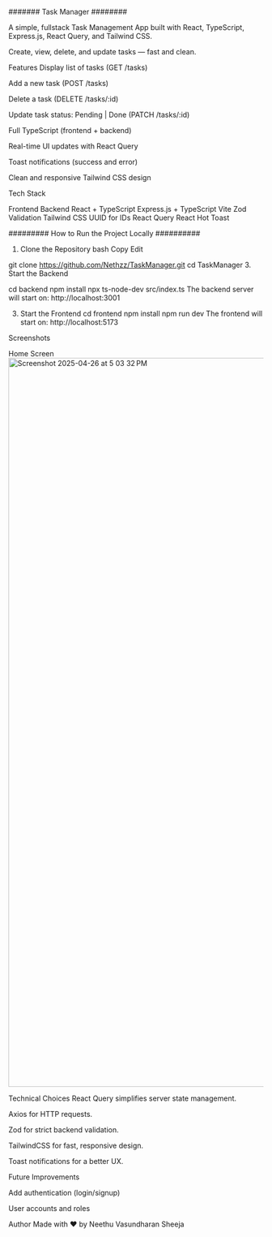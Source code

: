#######  Task Manager ########



A simple, fullstack Task Management App built with React, TypeScript, Express.js, React Query, and Tailwind CSS.

Create, view, delete, and update tasks — fast and clean.

 Features
 Display list of tasks (GET /tasks)

 Add a new task (POST /tasks)

 Delete a task (DELETE /tasks/:id)

 Update task status: Pending | Done (PATCH /tasks/:id)

 Full TypeScript (frontend + backend)

 Real-time UI updates with React Query

 Toast notifications (success and error)

 Clean and responsive Tailwind CSS design

 Tech Stack

Frontend	Backend
React + TypeScript	Express.js + TypeScript
Vite	Zod Validation
Tailwind CSS	UUID for IDs
React Query	
React Hot Toast	


#########   How to Run the Project Locally  ##########
1. Clone the Repository
bash
Copy
Edit

git clone  https://github.com/Nethzz/TaskManager.git
cd TaskManager
3. Start the Backend

cd backend
npm install
npx ts-node-dev src/index.ts
The backend server will start on:
http://localhost:3001

3. Start the Frontend
cd frontend
npm install
npm run dev
The frontend will start on:
http://localhost:5173

Screenshots

Home Screen
<img width="1437" alt="Screenshot 2025-04-26 at 5 03 32 PM" src="https://github.com/user-attachments/assets/8aaaa330-395a-4291-9123-2b0056bfa9f5" />



Technical Choices
React Query simplifies server state management.

Axios for HTTP requests.

Zod for strict backend validation.


TailwindCSS for fast, responsive design.

Toast notifications for a better UX.

Future Improvements

Add authentication (login/signup)

User accounts and roles


Author
Made with ❤️ by Neethu Vasundharan Sheeja
